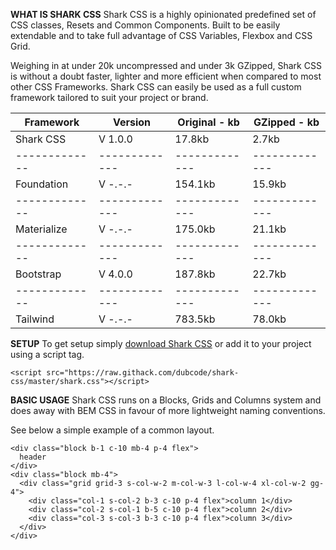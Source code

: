 **WHAT IS SHARK CSS**
Shark CSS is a highly opinionated predefined set of CSS classes, Resets and Common Components. Built to be easily extendable and to take full advantage of CSS Variables, Flexbox and CSS Grid.

Weighing in at under 20k uncompressed and under 3k GZipped, Shark CSS is without a doubt faster, lighter and more efficient when compared to most other CSS Frameworks. Shark CSS can easily be used as a full custom framework tailored to suit your project or brand.

| Framework | Version | Original - kb | GZipped - kb |
| ------------- | ------------- | ------------- | ------------- |
| Shark CSS | V 1.0.0 | 17.8kb | 2.7kb |
| ------------- | ------------- | ------------- | ------------- |
| Foundation | V -.-.- | 154.1kb | 15.9kb |
| ------------- | ------------- | ------------- | ------------- |
| Materialize | V -.-.- | 175.0kb | 21.1kb |
| ------------- | ------------- | ------------- | ------------- |
|Bootstrap | V 4.0.0 | 187.8kb | 22.7kb |
| ------------- | ------------- | ------------- | ------------- |
| Tailwind | V -.-.- | 783.5kb | 78.0kb |

**SETUP**
To get setup simply [download Shark CSS](https://raw.githack.com/dubcode/shark-css/master/shark.css) or add it to your project using a script tag.

```
<script src="https://raw.githack.com/dubcode/shark-css/master/shark.css"></script>
```
        
**BASIC USAGE**
Shark CSS runs on a Blocks, Grids and Columns system and does away with BEM CSS in favour of more lightweight naming conventions.

See below a simple example of a common layout.

```
<div class="block b-1 c-10 mb-4 p-4 flex">
  header
</div>
<div class="block mb-4">
  <div class="grid grid-3 s-col-w-2 m-col-w-3 l-col-w-4 xl-col-w-2 gg-4">
    <div class="col-1 s-col-2 b-3 c-10 p-4 flex">column 1</div>
    <div class="col-2 s-col-1 b-5 c-10 p-4 flex">column 2</div>
    <div class="col-3 s-col-3 b-3 c-10 p-4 flex">column 3</div>
  </div>
</div>
```
